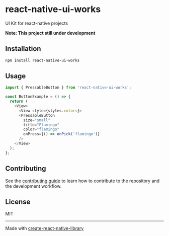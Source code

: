 # react-native-ui-works

UI Kit for react-native projects

**Note: This project still under development**

## Installation

```sh
npm install react-native-ui-works
```

## Usage

```js
import { PressableButton } from 'react-native-ui-works';

const ButtonExample = () => {
  return (
    <View>
      <View style={styles.colors}>
      <PressableButton
        size="small"
        title="Flamingo"
        color="flamingo"
        onPress={() => onPick('flamingo')}
      />
    </View>
  );
};

```

## Contributing

See the [contributing guide](CONTRIBUTING.md) to learn how to contribute to the repository and the development workflow.

## License

MIT

---

Made with [create-react-native-library](https://github.com/callstack/react-native-builder-bob)
